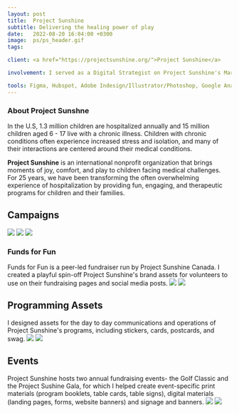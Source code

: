 ```yaml
---
layout: post
title:  Project Sunshine
subtitle: Delivering the healing power of play
date:   2022-08-20 16:04:00 +0300
image:  ps/ps_header.gif
tags:   

client: <a href="https://projectsunshine.org/">Project Sunshine</a>

involvement: I served as a Digital Strategist on Project Sunshine's Marketing and Communications Team. I led a website refresh design project to update the UX and implement the new brand identity. I also create and assist with print and digital internal and external communications for events, campaigns, newsletters, partnerships, and programming. Lastly, I analyze website and Google Ad metrics on a regular basis. 

tools: Figma, Hubspot, Adobe Indesign/Illustrator/Photoshop, Google Analytics, Google Ad Manager
---
```


### About Project Sunshne
In the U.S, 1.3 million children are hospitalized annually and 15 million children aged 6 - 17 live with a chronic illness. Children with chronic conditions often experience increased stress and isolation, and many of their interactions are centered around their medical conditions.

**Project Sunshine** is an international nonprofit organization that brings moments of joy,
comfort, and play to children facing medical challenges. For 25 years, we have been
transforming the often overwhelming experience of hospitalization by providing fun,
engaging, and therapeutic programs for children and their families.

## Campaigns
![]({{site.baseurl}}/images/ps/ps_EOY24.gif)
![]({{site.baseurl}}/images/ps/ps_EOY22.gif) 
![]({{site.baseurl}}/images/ps/ps_GT22.gif)
### Funds for Fun
Funds for Fun is a peer-led fundraiser run by Project Sunshine Canada. I created a playful spin-off Project Sunshine's brand assets for volunteers to use on their fundraising pages and social media posts.
![]({{site.baseurl}}/images/ps/ps_fundsforfun_brand.png)
![]({{site.baseurl}}/images/ps/ps_fundsforfun_applications.gif)

## Programming Assets
I designed assets for the day to day communications and operations of Project Sunshine's programs, including stickers, cards, postcards, and swag.
![]({{site.baseurl}}/images/ps/ps-program-and-print.png)
![]({{site.baseurl}}/images/ps/ps-swag.png)

## Events
Project Sunshine hosts two annual fundraising events- the Golf Classic and the Project Sushine Gala, for which I helped create event-specific print materials (program booklets, table cards, table signs), digital materials (landing pages, forms, website banners) and signage and banners.
![]({{site.baseurl}}/images/ps/ps-gala.png)
![]({{site.baseurl}}/images/ps/ps-golf.png)



